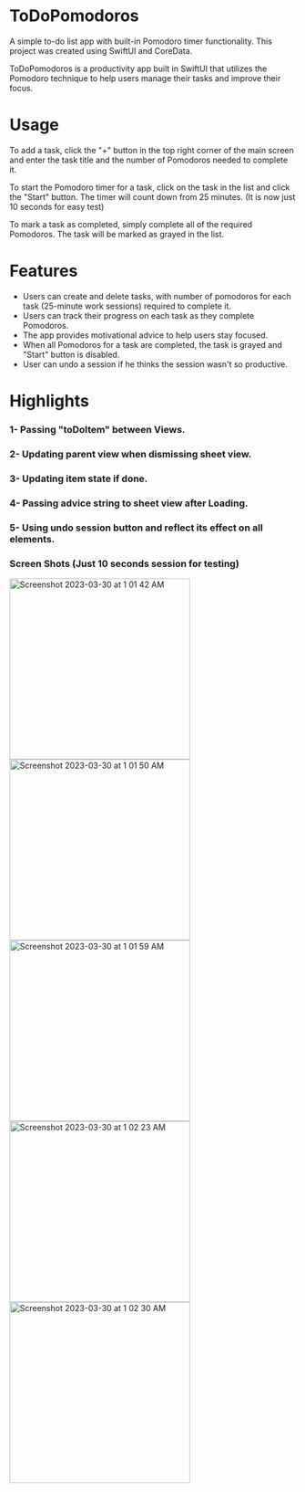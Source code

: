   
# ToDoPomodoros

A simple to-do list app with built-in Pomodoro timer functionality. This project was created using SwiftUI and CoreData.

ToDoPomodoros is a productivity app built in SwiftUI that utilizes the Pomodoro technique to help users manage their tasks and improve their focus.
  
# Usage

  
To add a task, click the "+" button in the top right corner of the main screen and enter the task title and the number of Pomodoros needed to complete it.

To start the Pomodoro timer for a task, click on the task in the list and click the "Start" button. The timer will count down from 25 minutes. (It is now just 10 seconds for easy test)

To mark a task as completed, simply complete all of the required Pomodoros. The task will be marked as grayed in the list.

 
# Features

  
- Users can create and delete tasks, with number of pomodoros for each task (25-minute work sessions) required to complete it.
- Users can track their progress on each task as they complete Pomodoros.
- The app provides motivational advice to help users stay focused.
- When all Pomodoros for a task are completed, the task is grayed and "Start" button is disabled.
- User can undo a session if he thinks the session wasn't so productive. 

# Highlights 


### 1- Passing "toDoItem" between Views.



### 2- Updating parent view when dismissing sheet view.




### 3- Updating item state if done.




### 4- Passing advice string to sheet view after Loading.




### 5- Using undo session button and reflect its effect on all elements.




### Screen Shots (Just 10 seconds session for testing)


<img width="317" alt="Screenshot 2023-03-30 at 1 01 42 AM" src="https://user-images.githubusercontent.com/97001250/228691916-9feeb305-7336-4e25-b62a-1bbaa2c7d370.png">
<img width="317" alt="Screenshot 2023-03-30 at 1 01 50 AM" src="https://user-images.githubusercontent.com/97001250/228691922-68faefa7-af10-4f8b-8705-33fa0e306f5b.png">
<img width="317" alt="Screenshot 2023-03-30 at 1 01 59 AM" src="https://user-images.githubusercontent.com/97001250/228691927-dca54c8e-8101-4c67-9fb6-aa20f016f24f.png">
<img width="317" alt="Screenshot 2023-03-30 at 1 02 23 AM" src="https://user-images.githubusercontent.com/97001250/228691931-4727a6ce-b795-4e3c-a45a-9e36c5edf197.png">
<img width="317" alt="Screenshot 2023-03-30 at 1 02 30 AM" src="https://user-images.githubusercontent.com/97001250/228691934-5d68231b-c1a1-423e-96a5-3e644529da8d.png">
